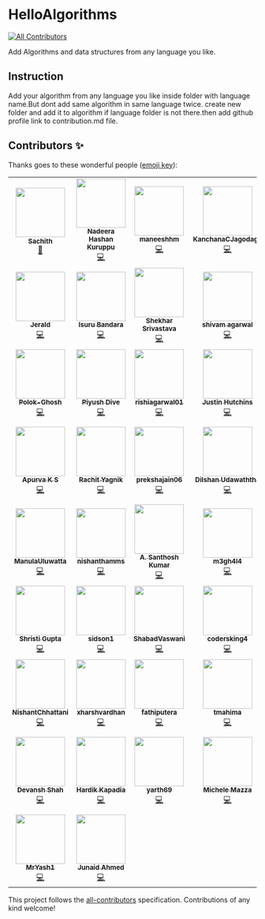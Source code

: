 # HelloAlgorithms
<!-- ALL-CONTRIBUTORS-BADGE:START - Do not remove or modify this section -->
[![All Contributors](https://img.shields.io/badge/all_contributors-58-orange.svg?style=flat-square)](#contributors-)
<!-- ALL-CONTRIBUTORS-BADGE:END -->
Add Algorithms and data structures from any language you like.

## Instruction
Add your algorithm from any language you like inside folder with language name.But dont add same algorithm in same language twice.
create new folder and add it to algorithm if language folder is not there.then add github profile link to contribution.md file.


## Contributors ✨

Thanks goes to these wonderful people ([emoji key](https://allcontributors.org/docs/en/emoji-key)):

<!-- ALL-CONTRIBUTORS-LIST:START - Do not remove or modify this section -->
<!-- prettier-ignore-start -->
<!-- markdownlint-disable -->
<table>
  <tr>
    <td align="center"><a href="http://www.linkedin.com/in/sachithsiriwardana/"><img src="https://avatars2.githubusercontent.com/u/40508640?v=4?s=100" width="100px;" alt=""/><br /><sub><b>Sachith</b></sub></a><br /><a href="#maintenance-sachith-1" title="Maintenance">🚧</a></td>
    <td align="center"><a href="https://github.com/lucifer955"><img src="https://avatars2.githubusercontent.com/u/37404014?v=4?s=100" width="100px;" alt=""/><br /><sub><b>Nadeera Hashan Kuruppu</b></sub></a><br /><a href="https://github.com/sachith-1/helloAlgorithm/commits?author=lucifer955" title="Code">💻</a></td>
    <td align="center"><a href="https://github.com/maneeshhm"><img src="https://avatars0.githubusercontent.com/u/29896563?v=4?s=100" width="100px;" alt=""/><br /><sub><b>maneeshhm</b></sub></a><br /><a href="https://github.com/sachith-1/helloAlgorithm/commits?author=maneeshhm" title="Code">💻</a></td>
    <td align="center"><a href="https://github.com/KanchanaCJagodage"><img src="https://avatars2.githubusercontent.com/u/42747265?v=4?s=100" width="100px;" alt=""/><br /><sub><b>KanchanaCJagodage</b></sub></a><br /><a href="https://github.com/sachith-1/helloAlgorithm/commits?author=KanchanaCJagodage" title="Code">💻</a></td>
    <td align="center"><a href="https://github.com/nikhil05-code"><img src="https://avatars2.githubusercontent.com/u/53990224?v=4?s=100" width="100px;" alt=""/><br /><sub><b>nikhil05-code</b></sub></a><br /><a href="https://github.com/sachith-1/helloAlgorithm/commits?author=nikhil05-code" title="Code">💻</a></td>
    <td align="center"><a href="https://www.linkedin.com/in/sunera-sunilaka-a0ab30193"><img src="https://avatars2.githubusercontent.com/u/34810235?v=4?s=100" width="100px;" alt=""/><br /><sub><b>Sunera Sunilaka</b></sub></a><br /><a href="https://github.com/sachith-1/helloAlgorithm/commits?author=Sunera-2216" title="Code">💻</a></td>
    <td align="center"><a href="http://www.uwu.ac.lk"><img src="https://avatars3.githubusercontent.com/u/37569547?v=4?s=100" width="100px;" alt=""/><br /><sub><b>Dasith Deelaka</b></sub></a><br /><a href="https://github.com/sachith-1/helloAlgorithm/commits?author=DasithDeelaka" title="Code">💻</a></td>
  </tr>
  <tr>
    <td align="center"><a href="https://github.com/jeraldlyh"><img src="https://avatars2.githubusercontent.com/u/37609749?v=4?s=100" width="100px;" alt=""/><br /><sub><b>Jerald</b></sub></a><br /><a href="https://github.com/sachith-1/helloAlgorithm/commits?author=jeraldlyh" title="Code">💻</a></td>
    <td align="center"><a href="https://github.com/Achiraisuru"><img src="https://avatars1.githubusercontent.com/u/55431705?v=4?s=100" width="100px;" alt=""/><br /><sub><b>Isuru Bandara</b></sub></a><br /><a href="https://github.com/sachith-1/helloAlgorithm/commits?author=Achiraisuru" title="Code">💻</a></td>
    <td align="center"><a href="https://github.com/skrstv123"><img src="https://avatars0.githubusercontent.com/u/47166055?v=4?s=100" width="100px;" alt=""/><br /><sub><b>Shekhar Srivastava</b></sub></a><br /><a href="https://github.com/sachith-1/helloAlgorithm/commits?author=skrstv123" title="Code">💻</a></td>
    <td align="center"><a href="https://github.com/shivamagarwal1999"><img src="https://avatars0.githubusercontent.com/u/43515429?v=4?s=100" width="100px;" alt=""/><br /><sub><b>shivam agarwal</b></sub></a><br /><a href="https://github.com/sachith-1/helloAlgorithm/commits?author=shivamagarwal1999" title="Code">💻</a></td>
    <td align="center"><a href="https://github.com/shivagrwl312"><img src="https://avatars3.githubusercontent.com/u/56114763?v=4?s=100" width="100px;" alt=""/><br /><sub><b>shivagrwl312</b></sub></a><br /><a href="https://github.com/sachith-1/helloAlgorithm/commits?author=shivagrwl312" title="Code">💻</a></td>
    <td align="center"><a href="https://github.com/wimanshaherath"><img src="https://avatars.githubusercontent.com/u/49340101?v=4?s=100" width="100px;" alt=""/><br /><sub><b>wimanshaherath</b></sub></a><br /><a href="https://github.com/sachith-1/helloAlgorithm/commits?author=wimanshaherath" title="Code">💻</a></td>
    <td align="center"><a href="https://www.linkedin.com/in/hashini-munasinghe-37a42a1a8/"><img src="https://avatars.githubusercontent.com/u/52965775?v=4?s=100" width="100px;" alt=""/><br /><sub><b>Hashini Munasinghe</b></sub></a><br /><a href="https://github.com/sachith-1/helloAlgorithm/commits?author=Hashininirasha" title="Code">💻</a></td>
  </tr>
  <tr>
    <td align="center"><a href="https://github.com/Polokghosh53"><img src="https://avatars.githubusercontent.com/u/57084217?v=4?s=100" width="100px;" alt=""/><br /><sub><b>Polok-Ghosh</b></sub></a><br /><a href="https://github.com/sachith-1/helloAlgorithm/commits?author=Polokghosh53" title="Code">💻</a></td>
    <td align="center"><a href="https://github.com/PiyushDive"><img src="https://avatars.githubusercontent.com/u/71512357?v=4?s=100" width="100px;" alt=""/><br /><sub><b>Piyush Dive</b></sub></a><br /><a href="https://github.com/sachith-1/helloAlgorithm/commits?author=PiyushDive" title="Code">💻</a></td>
    <td align="center"><a href="https://github.com/rishi29dec"><img src="https://avatars.githubusercontent.com/u/87906717?v=4?s=100" width="100px;" alt=""/><br /><sub><b>rishiagarwal01</b></sub></a><br /><a href="https://github.com/sachith-1/helloAlgorithm/commits?author=rishi29dec" title="Code">💻</a></td>
    <td align="center"><a href="https://jushutch.com"><img src="https://avatars.githubusercontent.com/u/44933935?v=4?s=100" width="100px;" alt=""/><br /><sub><b>Justin Hutchins</b></sub></a><br /><a href="https://github.com/sachith-1/helloAlgorithm/commits?author=jushutch" title="Code">💻</a></td>
    <td align="center"><a href="https://github.com/menthula001"><img src="https://avatars.githubusercontent.com/u/91949812?v=4?s=100" width="100px;" alt=""/><br /><sub><b>menthula001</b></sub></a><br /><a href="https://github.com/sachith-1/helloAlgorithm/commits?author=menthula001" title="Code">💻</a></td>
    <td align="center"><a href="http://www.uwu.ac.lk"><img src="https://avatars.githubusercontent.com/u/57798902?v=4?s=100" width="100px;" alt=""/><br /><sub><b>deelaka-1</b></sub></a><br /><a href="https://github.com/sachith-1/helloAlgorithm/commits?author=deelaka1019" title="Code">💻</a></td>
    <td align="center"><a href="https://github.com/KishanUtkarsh"><img src="https://avatars.githubusercontent.com/u/59743564?v=4?s=100" width="100px;" alt=""/><br /><sub><b>Kishan Utkarsh</b></sub></a><br /><a href="https://github.com/sachith-1/helloAlgorithm/commits?author=KishanUtkarsh" title="Code">💻</a></td>
  </tr>
  <tr>
    <td align="center"><a href="https://github.com/Apurva-K-S"><img src="https://avatars.githubusercontent.com/u/50547507?v=4?s=100" width="100px;" alt=""/><br /><sub><b>Apurva K S</b></sub></a><br /><a href="https://github.com/sachith-1/helloAlgorithm/commits?author=Apurva-K-S" title="Code">💻</a></td>
    <td align="center"><a href="https://github.com/rachit98"><img src="https://avatars.githubusercontent.com/u/25248699?v=4?s=100" width="100px;" alt=""/><br /><sub><b>Rachit Yagnik</b></sub></a><br /><a href="https://github.com/sachith-1/helloAlgorithm/commits?author=rachit98" title="Code">💻</a></td>
    <td align="center"><a href="https://github.com/prekshajain06"><img src="https://avatars.githubusercontent.com/u/85805109?v=4?s=100" width="100px;" alt=""/><br /><sub><b>prekshajain06</b></sub></a><br /><a href="https://github.com/sachith-1/helloAlgorithm/commits?author=prekshajain06" title="Code">💻</a></td>
    <td align="center"><a href="https://github.com/DilshanUdawaththa"><img src="https://avatars.githubusercontent.com/u/37608891?v=4?s=100" width="100px;" alt=""/><br /><sub><b>Dilshan Udawaththa</b></sub></a><br /><a href="https://github.com/sachith-1/helloAlgorithm/commits?author=DilshanUdawaththa" title="Code">💻</a></td>
    <td align="center"><a href="https://github.com/riyabhatia26"><img src="https://avatars.githubusercontent.com/u/21179525?v=4?s=100" width="100px;" alt=""/><br /><sub><b>riyabhatia26</b></sub></a><br /><a href="https://github.com/sachith-1/helloAlgorithm/commits?author=riyabhatia26" title="Code">💻</a></td>
    <td align="center"><a href="https://github.com/kalracodes"><img src="https://avatars.githubusercontent.com/u/82551477?v=4?s=100" width="100px;" alt=""/><br /><sub><b>Aryan Kalra</b></sub></a><br /><a href="https://github.com/sachith-1/helloAlgorithm/commits?author=kalracodes" title="Code">💻</a></td>
    <td align="center"><a href="https://github.com/kavigayamini"><img src="https://avatars.githubusercontent.com/u/67574319?v=4?s=100" width="100px;" alt=""/><br /><sub><b>Kavindya Iddamalgoda</b></sub></a><br /><a href="https://github.com/sachith-1/helloAlgorithm/commits?author=kavigayamini" title="Code">💻</a></td>
  </tr>
  <tr>
    <td align="center"><a href="http://linkedin.com/in/manulauluwatta"><img src="https://avatars.githubusercontent.com/u/29893232?v=4?s=100" width="100px;" alt=""/><br /><sub><b>ManulaUluwatta</b></sub></a><br /><a href="https://github.com/sachith-1/helloAlgorithm/commits?author=ManulaUluwatta" title="Code">💻</a></td>
    <td align="center"><a href="https://github.com/nishanthamms"><img src="https://avatars.githubusercontent.com/u/55949688?v=4?s=100" width="100px;" alt=""/><br /><sub><b>nishanthamms</b></sub></a><br /><a href="https://github.com/sachith-1/helloAlgorithm/commits?author=nishanthamms" title="Code">💻</a></td>
    <td align="center"><a href="https://github.com/Santhoshstark06"><img src="https://avatars.githubusercontent.com/u/58947968?v=4?s=100" width="100px;" alt=""/><br /><sub><b>A. Santhosh Kumar</b></sub></a><br /><a href="https://github.com/sachith-1/helloAlgorithm/commits?author=Santhoshstark06" title="Code">💻</a></td>
    <td align="center"><a href="https://m3gh4l4.github.io/MeghalaPasikanti/"><img src="https://avatars.githubusercontent.com/u/63804116?v=4?s=100" width="100px;" alt=""/><br /><sub><b>m3gh4l4</b></sub></a><br /><a href="https://github.com/sachith-1/helloAlgorithm/commits?author=m3gh4l4" title="Code">💻</a></td>
    <td align="center"><a href="https://m3g4n127001.github.io/MeghanaPasikanti/"><img src="https://avatars.githubusercontent.com/u/54206748?v=4?s=100" width="100px;" alt=""/><br /><sub><b>Meghana Pasikanti</b></sub></a><br /><a href="https://github.com/sachith-1/helloAlgorithm/commits?author=m3g4n127001" title="Code">💻</a></td>
    <td align="center"><a href="https://sachin-ghait-blog.netlify.app/"><img src="https://avatars.githubusercontent.com/u/26434312?v=4?s=100" width="100px;" alt=""/><br /><sub><b>Sachin Ghait</b></sub></a><br /><a href="https://github.com/sachith-1/helloAlgorithm/commits?author=ssghait007" title="Code">💻</a></td>
    <td align="center"><a href="https://github.com/Ankit-kumar65"><img src="https://avatars.githubusercontent.com/u/77197538?v=4?s=100" width="100px;" alt=""/><br /><sub><b>Ankit Kumar</b></sub></a><br /><a href="https://github.com/sachith-1/helloAlgorithm/commits?author=Ankit-kumar65" title="Code">💻</a></td>
  </tr>
  <tr>
    <td align="center"><a href="https://github.com/shristigupta1408"><img src="https://avatars.githubusercontent.com/u/68809622?v=4?s=100" width="100px;" alt=""/><br /><sub><b>Shristi Gupta</b></sub></a><br /><a href="https://github.com/sachith-1/helloAlgorithm/commits?author=shristigupta1408" title="Code">💻</a></td>
    <td align="center"><a href="https://github.com/sidson1"><img src="https://avatars.githubusercontent.com/u/72189602?v=4?s=100" width="100px;" alt=""/><br /><sub><b>sidson1</b></sub></a><br /><a href="https://github.com/sachith-1/helloAlgorithm/commits?author=sidson1" title="Code">💻</a></td>
    <td align="center"><a href="https://github.com/ShabadVaswani"><img src="https://avatars.githubusercontent.com/u/72546893?v=4?s=100" width="100px;" alt=""/><br /><sub><b>ShabadVaswani</b></sub></a><br /><a href="https://github.com/sachith-1/helloAlgorithm/commits?author=ShabadVaswani" title="Code">💻</a></td>
    <td align="center"><a href="https://github.com/codersking4"><img src="https://avatars.githubusercontent.com/u/92431106?v=4?s=100" width="100px;" alt=""/><br /><sub><b>codersking4</b></sub></a><br /><a href="https://github.com/sachith-1/helloAlgorithm/commits?author=codersking4" title="Code">💻</a></td>
    <td align="center"><a href="https://github.com/tprototype"><img src="https://avatars.githubusercontent.com/u/68457309?v=4?s=100" width="100px;" alt=""/><br /><sub><b>the_prototype</b></sub></a><br /><a href="https://github.com/sachith-1/helloAlgorithm/commits?author=tprototype" title="Code">💻</a></td>
    <td align="center"><a href="http://ajayveeraveni.me"><img src="https://avatars.githubusercontent.com/u/54075270?v=4?s=100" width="100px;" alt=""/><br /><sub><b>Ajay</b></sub></a><br /><a href="https://github.com/sachith-1/helloAlgorithm/commits?author=Ajay-creator" title="Code">💻</a></td>
    <td align="center"><a href="https://github.com/bakuku22"><img src="https://avatars.githubusercontent.com/u/81952948?v=4?s=100" width="100px;" alt=""/><br /><sub><b>Bakuku</b></sub></a><br /><a href="https://github.com/sachith-1/helloAlgorithm/commits?author=bakuku22" title="Code">💻</a></td>
  </tr>
  <tr>
    <td align="center"><a href="https://github.com/NishantChhattani"><img src="https://avatars.githubusercontent.com/u/20257830?v=4?s=100" width="100px;" alt=""/><br /><sub><b>NishantChhattani</b></sub></a><br /><a href="https://github.com/sachith-1/helloAlgorithm/commits?author=NishantChhattani" title="Code">💻</a></td>
    <td align="center"><a href="https://github.com/xharshvardhan"><img src="https://avatars.githubusercontent.com/u/90440920?v=4?s=100" width="100px;" alt=""/><br /><sub><b>xharshvardhan</b></sub></a><br /><a href="https://github.com/sachith-1/helloAlgorithm/commits?author=xharshvardhan" title="Code">💻</a></td>
    <td align="center"><a href="http://linktr.ee/fathiputera"><img src="https://avatars.githubusercontent.com/u/89507753?v=4?s=100" width="100px;" alt=""/><br /><sub><b>fathiputera</b></sub></a><br /><a href="https://github.com/sachith-1/helloAlgorithm/commits?author=fathiputera" title="Code">💻</a></td>
    <td align="center"><a href="https://github.com/tmahima"><img src="https://avatars.githubusercontent.com/u/91789037?v=4?s=100" width="100px;" alt=""/><br /><sub><b>tmahima</b></sub></a><br /><a href="https://github.com/sachith-1/helloAlgorithm/commits?author=tmahima" title="Code">💻</a></td>
    <td align="center"><a href="https://github.com/AlyfarhanKhan"><img src="https://avatars.githubusercontent.com/u/92777802?v=4?s=100" width="100px;" alt=""/><br /><sub><b>Farhan Khan</b></sub></a><br /><a href="https://github.com/sachith-1/helloAlgorithm/commits?author=AlyfarhanKhan" title="Code">💻</a></td>
    <td align="center"><a href="https://github.com/MalikMuneebshahid86"><img src="https://avatars.githubusercontent.com/u/74771568?v=4?s=100" width="100px;" alt=""/><br /><sub><b>MalikMuneebshahid86</b></sub></a><br /><a href="https://github.com/sachith-1/helloAlgorithm/commits?author=MalikMuneebshahid86" title="Code">💻</a></td>
    <td align="center"><a href="https://github.com/HarshitJain28"><img src="https://avatars.githubusercontent.com/u/66867971?v=4?s=100" width="100px;" alt=""/><br /><sub><b>HarryPuttar</b></sub></a><br /><a href="https://github.com/sachith-1/helloAlgorithm/commits?author=HarshitJain28" title="Code">💻</a></td>
  </tr>
  <tr>
    <td align="center"><a href="https://github.com/DEV270201"><img src="https://avatars.githubusercontent.com/u/56965636?v=4?s=100" width="100px;" alt=""/><br /><sub><b>Devansh Shah</b></sub></a><br /><a href="https://github.com/sachith-1/helloAlgorithm/commits?author=DEV270201" title="Code">💻</a></td>
    <td align="center"><a href="https://thecoderenroute.github.io/"><img src="https://avatars.githubusercontent.com/u/32408025?v=4?s=100" width="100px;" alt=""/><br /><sub><b>Hardik Kapadia</b></sub></a><br /><a href="https://github.com/sachith-1/helloAlgorithm/commits?author=thecoderenroute" title="Code">💻</a></td>
    <td align="center"><a href="https://github.com/yarth69"><img src="https://avatars.githubusercontent.com/u/85400617?v=4?s=100" width="100px;" alt=""/><br /><sub><b>yarth69</b></sub></a><br /><a href="https://github.com/sachith-1/helloAlgorithm/commits?author=yarth69" title="Code">💻</a></td>
    <td align="center"><a href="https://github.com/mclmza"><img src="https://avatars.githubusercontent.com/u/7353871?v=4?s=100" width="100px;" alt=""/><br /><sub><b>Michele Mazza</b></sub></a><br /><a href="https://github.com/sachith-1/helloAlgorithm/commits?author=mclmza" title="Code">💻</a></td>
    <td align="center"><a href="https://github.com/luciasanti"><img src="https://avatars.githubusercontent.com/u/86559620?v=4?s=100" width="100px;" alt=""/><br /><sub><b>Lucia de Santi Serafim</b></sub></a><br /><a href="https://github.com/sachith-1/helloAlgorithm/commits?author=luciasanti" title="Code">💻</a></td>
    <td align="center"><a href="https://github.com/joaoguazzelli"><img src="https://avatars.githubusercontent.com/u/33009671?v=4?s=100" width="100px;" alt=""/><br /><sub><b>Guazzelli</b></sub></a><br /><a href="https://github.com/sachith-1/helloAlgorithm/commits?author=joaoguazzelli" title="Code">💻</a></td>
    <td align="center"><a href="https://github.com/priyal-babel"><img src="https://avatars.githubusercontent.com/u/60316882?v=4?s=100" width="100px;" alt=""/><br /><sub><b>Priyal Babel</b></sub></a><br /><a href="https://github.com/sachith-1/helloAlgorithm/commits?author=priyal-babel" title="Code">💻</a></td>
  </tr>
  <tr>
    <td align="center"><a href="https://github.com/MrYash1"><img src="https://avatars.githubusercontent.com/u/93140432?v=4?s=100" width="100px;" alt=""/><br /><sub><b>MrYash1</b></sub></a><br /><a href="https://github.com/sachith-1/helloAlgorithm/commits?author=MrYash1" title="Code">💻</a></td>
    <td align="center"><a href="https://junaidahmed032cui.wixsite.com/my-site"><img src="https://avatars.githubusercontent.com/u/74968802?v=4?s=100" width="100px;" alt=""/><br /><sub><b>Junaid Ahmed</b></sub></a><br /><a href="https://github.com/sachith-1/helloAlgorithm/commits?author=JunaidAhmed032" title="Code">💻</a></td>
  </tr>
</table>

<!-- markdownlint-restore -->
<!-- prettier-ignore-end -->

<!-- ALL-CONTRIBUTORS-LIST:END -->

This project follows the [all-contributors](https://github.com/all-contributors/all-contributors) specification. Contributions of any kind welcome!